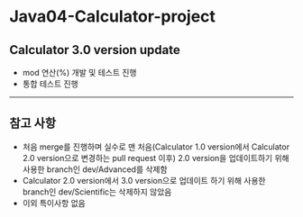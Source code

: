 # Java04-Calculator-project

## Calculator 3.0 version update
- mod 연산(%) 개발 및 테스트 진행
- 통합 테스트 진행

-----

## 참고 사항
- 처음 merge를 진행하며 실수로 맨 처음(Calculator 1.0 version에서 Calculator 2.0 version으로 변경하는 pull request 이후) 2.0 version을 업데이트하기 위해 사용한 branch인 dev/Advanced를 삭제함
- Calculator 2.0 version에서 3.0 version으로 업데이트 하기 위해 사용한 branch인 dev/Scientific는 삭제하지 않았음
- 이외 특이사항 없음

